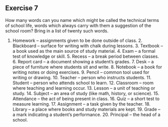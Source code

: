 ## Exercise 7

How many words can you name which might be called the technical terms of school life, words which always carry with them a suggestion of the school room? Bring in a list of twenty such words.

1.	Homework – assignments given to be done outside of class.
	2.	Blackboard – surface for writing with chalk during lessons.
	3.	Textbook – a book used as the main source of study material.
	4.	Exam – a formal test of knowledge or skill.
	5.	Recess – a break period between classes.
	6.	Report card – a document showing a student’s grades.
	7.	Desk – a piece of furniture where students sit and write.
	8.	Notebook – a book for writing notes or doing exercises.
	9.	Pencil – common tool used for writing or drawing.
	10.	Teacher – person who instructs students.
	11.	Student – person who attends school to learn.
	12.	Classroom – room where teaching and learning occur.
	13.	Lesson – a unit of teaching or study.
	14.	Subject – an area of study (like math, history, or science).
	15.	Attendance – the act of being present in class.
	16.	Quiz – a short test to measure learning.
	17.	Assignment – a task given by the teacher.
	18.	Library – a place where books and study materials are kept.
	19.	Grade – a mark indicating a student’s performance.
	20.	Principal – the head of a school.
